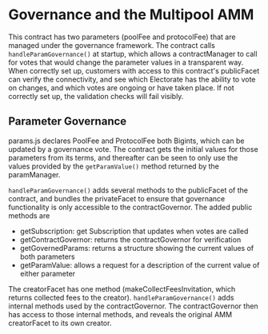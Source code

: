 # Governance and the Multipool AMM

This contract has two parameters (poolFee and protocolFee) that are
managed under the governance framework. The contract calls
`handleParamGovernance()` at startup, which allows a contractManager to call for
votes that would change the parameter values in a transparent way. When
correctly set up, customers with access to this contract's publicFacet can
verify the connectivity, and see which Electorate has the ability to vote on
changes, and which votes are ongoing or have taken place. If not correctly set
up, the validation checks will fail visibly.

## Parameter Governance

params.js declares PoolFee and ProtocolFee both Bigints, which
can be updated by a governance vote. The contract gets the initial values for
those parameters from its terms, and thereafter can be seen to only use the
values provided by the `getParamValue()` method returned by the paramManager.

`handleParamGovernance()` adds several methods to the publicFacet of the
contract, and bundles the privateFacet to ensure that governance functionality
is only accessible to the contractGovernor. The added public methods are

 * getSubscription: get Subscription that updates when votes are called
 * getContractGovernor: returns the contractGovernor for verification
 * getGovernedParams: returns a structure showing the current values of
   both parameters 
 * getParamValue: allows a request for a description of the current value of
   either parameter

The creatorFacet has one method (makeCollectFeesInvitation, which returns
collected fees to the creator). `handleParamGovernance()` adds internal methods
used by the contractGovernor. The contractGovernor then has access to those
internal methods, and reveals the original AMM creatorFacet to its own creator.

